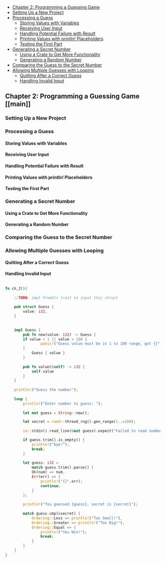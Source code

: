 - [Chapter 2: Programming a Guessing Game](#chapter-2-programming-a-guessing-game-main)
- [Setting Up a New Project](#setting-up-a-new-project)
- [Processing a Guess](#processing-a-guess)
  - [Storing Values with Variables](#storing-values-with-variables)
  - [Receiving User Input](#receiving-user-input)
  - [Handling Potential Failure with Result](#handling-potential-failure-with-result)
  - [Printing Values with println! Placeholders](#printing-values-with-println-placeholders)
  - [Testing the First Part](#testing-the-first-part)
- [Generating a Secret Number](#generating-a-secret-number)
  - [Using a Crate to Get More Functionality](#using-a-crate-to-get-more-functionality)
  - [Generating a Random Number](#generating-a-random-number)
- [Comparing the Guess to the Secret Number](#comparing-the-guess-to-the-secret-number)
- [Allowing Multiple Guesses with Looping](#allowing-multiple-guesses-with-looping)
  - [Quitting After a Correct Guess](#quitting-after-a-correct-guess)
  - [Handling Invalid Input](#handling-invalid-input)


## Chapter 2: Programming a Guessing Game [[main]]
###  Setting Up a New Project
###  Processing a Guess 
#### Storing Values with Variables 
#### Receiving User Input
#### Handling Potential Failure with Result 
#### Printing Values with println! Placeholders 
#### Testing the First Part
### Generating a Secret Number
#### Using a Crate to Get More Functionality
#### Generating a Random Number
### Comparing the Guess to the Secret Number 
### Allowing Multiple Guesses with Looping 
#### Quitting After a Correct Guess 
#### Handling Invalid Input

```rust

fn ch_2(){
	
	//TODO: impl FromStr trait to input this struct 
	
	pub struct Guess {
		value: i32,
	}
	
	
	impl Guess {
		pub fn new(value: i32) -> Guess {
		if value < 1 || value > 100 {
				panic!("Guess value must be in 1 to 100 range, got {}", value);
		}
			Guess { value }
		}
		
		pub fn value(&self) -> i32 {
			self.value
		}
	}
	
	println!("Guess the number");
	
	loop {
		println!("Enter number to guess: ");
	
		let mut guess = String::new();

		let secret = rand::thread_rng().gen_range(1..=100);
			
		io::stdin().read_line(&mut guess).expect("Failed to read number");

		if guess.trim().is_empty() {
			println!("bye!");
			break;
		} 
		
		let guess: i32 = 
			match guess.trim().parse() {
			Ok(num) => num,
			Err(err) => {
				println!("{}",err);
				continue;
			}
		};
		
		println!("You guessed {guess}, secret is {secret}");
		
		match guess.cmp(&secret) {
			Ordering::Less => println!("Too Small!"),
			Ordering::Greater => println!("Too Big!"),
			Ordering::Equal => {
				println!("You Win!");
				break;
			}
		}
	}
}

```
